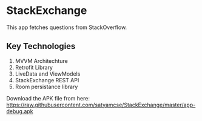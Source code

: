 # StackExchange
This app fetches questions from StackOverflow.

## Key Technologies
1. MVVM Architechture
2. Retrofit Library
3. LiveData and ViewModels
4. StackExchange REST API
5. Room persistance library

Download the APK file from here: https://raw.githubusercontent.com/satyamcse/StackExchange/master/app-debug.apk 
